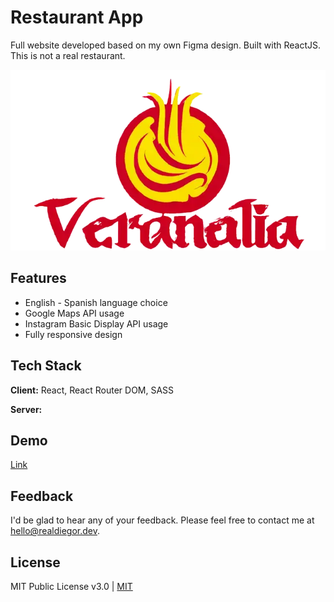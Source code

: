 
# Restaurant App

Full website developed based on my own Figma design. Built with ReactJS. 
This is not a real restaurant.


![Logo](https://raw.githubusercontent.com/realDiegoR/restaurant-app/main/src/assets/brand/veranalia_imagotype.webp)


## Features

- English - Spanish language choice
- Google Maps API usage
- Instagram Basic Display API usage
- Fully responsive design



## Tech Stack

**Client:** React, React Router DOM,  SASS

**Server:** 


## Demo

[Link](https://veranalia-food.vercel.app)


## Feedback

I'd be glad to hear any of your feedback. Please feel free to contact me at hello@realdiegor.dev.


## License
MIT Public License v3.0 |
[MIT](https://choosealicense.com/licenses/mit/)

